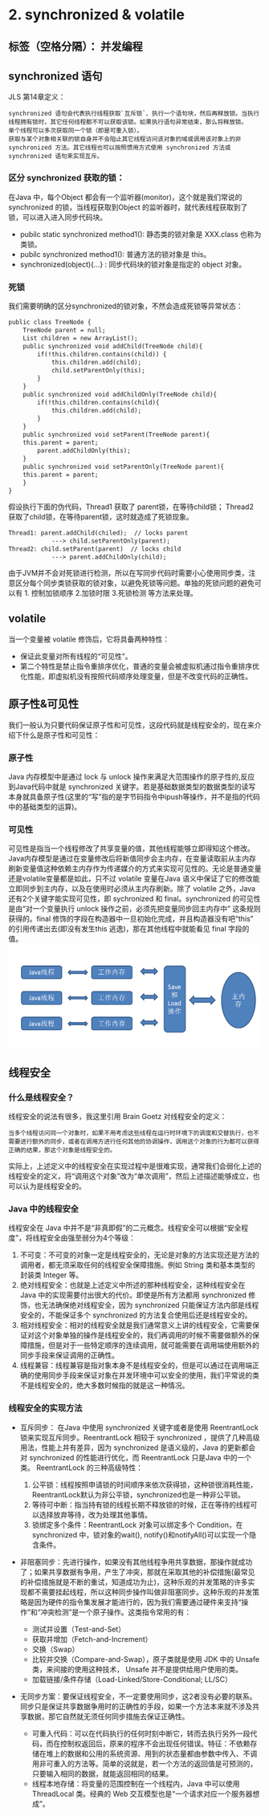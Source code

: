 ﻿# 2. synchronized & volatile
标签（空格分隔）： 并发编程
---

## **synchronized 语句**
JLS 第14章定义：

    synchronized 语句会代表执行线程获取`互斥锁`、执行一个语句块，然后再释放锁。当执行线程拥有锁时，其它任何线程都不可以获取该锁。如果执行语句异常结束，那么将释放锁。
    单个线程可以多次获取同一个锁（即是可重入锁）。
    获取与某个对象相关联的锁自身并不会阻止其它线程访问该对象的域或调用该对象上的非 synchronized 方法。其它线程也可以按照惯用方式使用 synchronized 方法或 synchronized 语句来实现互斥。

### **区分 synchronized 获取的锁**：
在Java 中，每个Object 都会有一个监听器(monitor)，这个就是我们常说的synchronized 的锁，当线程获取到Object 的监听器时，就代表线程获取到了锁，可以进入进入同步代码块。
+ pubilc static synchronized method1(): 静态类的锁对象是 XXX.class 也称为类锁。
+ pubilc synchronized method1(): 普通方法的锁对象是 this。
+ synchronized(object){...} : 同步代码块的锁对象是指定的 object 对象。

### **死锁**
我们需要明确的区分synchronized的锁对象，不然会造成死锁等异常状态：
```
public class TreeNode {
    TreeNode parent = null; 
    List children = new ArrayList();
    public synchronized void addChild(TreeNode child){
        if(!this.children.contains(child)) {
            this.children.add(child);
            child.setParentOnly(this);
        }
    }
    public synchronized void addChildOnly(TreeNode child){
        if(!this.children.contains(child){
            this.children.add(child);
        }
    }
    public synchronized void setParent(TreeNode parent){
    this.parent = parent;
        parent.addChildOnly(this);
    }
    public synchronized void setParentOnly(TreeNode parent){
    this.parent = parent;
    }
}
```
假设执行下面的伪代码，Thread1 获取了 parent锁，在等待child锁； Thread2 获取了child锁，在等待parent锁，这时就造成了死锁现象。
```
Thread1: parent.addChild(chiled);  // locks parent
            ---> child.setParentOnly(parent);
Thread2: child.setParent(parent)  // locks child
            ---> parent.addChildOnly(child);
```
由于JVM并不会对死锁进行检测，所以在写同步代码时需要小心使用同步类，注意区分每个同步类锁获取的锁对象，以避免死锁等问题。单独的死锁问题的避免可以有 1. 控制加锁顺序 2.加锁时限 3.死锁检测 等方法来处理。

## **volatile**
当一个变量被 volatile 修饰后，它将具备两种特性：

+ 保证此变量对所有线程的“可见性”。
+ 第二个特性是禁止指令重排序优化，普通的变量会被虚拟机通过指令重排序优化性能，即虚拟机没有按照代码顺序处理变量，但是不改变代码的正确性。

## **原子性&可见性**
我们一般认为只要代码保证原子性和可见性，这段代码就是线程安全的，现在来介绍下什么是原子性和可见性：
### **原子性**
Java 内存模型中是通过 lock 与 unlock 操作来满足大范围操作的原子性的,反应到Java代码中就是 synchronized 关键字。若是基础数据类型的数据类型的读写本身就具备原子性(这里的“写”指的是字节码指令中ipush等操作，并不是指的代码中的基础类型的运算)。
### **可见性**
可见性是指当一个线程修改了共享变量的值，其他线程能够立即得知这个修改。Java内存模型是通过在变量修改后将新值同步会主内存，在变量读取前从主内存刷新变量值这种依赖主内存作为传递媒介的方式来实现可见性的。无论是普通变量还是volatile变量都是如此，只不过 volatile 变量在Java 语义中保证了它的修改能立即同步到主内存，以及在使用时必须从主内存刷新。除了 volatile 之外，Java 还有2个关键字能实现可见性，即 sychronized 和 final。synchronized 的可见性是由“对一个变量执行 unlock 操作之前，必须先把变量同步回主内存中” 这条规则获得的。final 修饰的字段在构造器中一旦初始化完成，并且构造器没有吧“this” 的引用传递出去(即没有发生this 逃逸)，那在其他线程中就能看见 final 字段的值。
![Java 内存模型][1]

## **线程安全**
### **什么是线程安全？**
线程安全的说法有很多，我这里引用 Brain Goetz 对线程安全的定义：

    当多个线程访问同一个对象时，如果不用考虑这些线程在运行时环境下的调度和交替执行，也不需要进行额外的同步，或者在调用方进行任何其他的协调操作，调用这个对象的行为都可以获得正确的结果，那这个对象是线程安全的。
    
实际上，上述定义中的线程安全在实现过程中是很难实现，通常我们会弱化上述的线程安全的定义，将“调用这个对象”改为“单次调用”，然后上述描述能够成立，也可以认为是线程安全的。

### **Java 中的线程安全**
线程安全在 Java 中并不是“非真即假”的二元概念。线程安全可以根据“安全程度”，将线程安全由强至弱分为4个等级：

1. 不可变：不可变的对象一定是线程安全的，无论是对象的方法实现还是方法的调用者，都无须采取任何的线程安全保障措施。例如 String 类和基本类型的封装类 Integer 等。
2. 绝对线程安全：也就是上述定义中所述的那种线程安全，这种线程安全在 Java 中的实现需要付出很大的代价。即使是所有方法都用 synchronized 修饰，也无法确保绝对线程安全，因为 synchronized 只能保证方法内部是线程安全的，不能保证多个 synchronized 的方法复合使用后还是线程安全的。
3. 相对线程安全：相对的线程安全就是我们通常意义上讲的线程安全，它需要保证对这个对象单独的操作是线程安全的，我们再调用的时候不需要做额外的保障措施，但是对于一些特定顺序的连续调用，就可能需要在调用端使用额外的同步手段来保证调用的正确性。
4. 线程兼容：线程兼容是指对象本身不是线程安全的，但是可以通过在调用端正确的使用同步手段来保证对象在并发环境中可以安全的使用，我们平常说的类不是线程安全的，绝大多数时候指的就是这一种情况。

### **线程安全的实现方法**
+ 互斥同步： 在Java 中使用 synchronized 关键字或者是使用 ReentrantLock 锁来实现互斥同步。ReentrantLock 相较于 synchronized ，提供了几种高级用法，性能上并有差异，因为 synchronized 是语义级的，Java 的更新都会对 synchronized 的性能进行优化，而 ReentrantLock 只是Java 中的一个类。 
    ReentrantLock 的三种高级特性：
    1. 公平锁：线程按照申请锁的时间顺序来依次获得锁，这种锁很消耗性能，ReentrantLock默认为非公平锁，synchronized也是一种非公平锁。
    2. 等待可中断：指当持有锁的线程长期不释放锁的时候，正在等待的线程可以选择放弃等待，改为处理其他事情。
    3. 锁绑定多个条件：ReentrantLock 对象可以绑定多个 Condition，在 synchronized 中，锁对象的wait(), notify()和notifyAll()可以实现一个隐含条件。

+ 非阻塞同步：先进行操作，如果没有其他线程争用共享数据，那操作就成功了；如果共享数据有争用，产生了冲突，那就在采取其他的补偿措施(最常见的补偿措施就是不断的重试，知道成功为止)，这种乐观的并发策略的许多实现都不需要挂起线程，所以这种同步操作叫做非阻塞同步。这种乐观的并发策略是因为硬件的指令集发展才能进行的，因为我们需要通过硬件来支持“操作”和“冲突检测”是一个原子操作。这类指令常用的有：
    + 测试并设置（Test-and-Set）
    + 获取并增加（Fetch-and-Increment）
    + 交换（Swap）
    + 比较并交换（Compare-and-Swap），原子类就是使用 JDK 中的 Unsafe 类，来间接的使用这种技术， Unsafe 并不是提供给用户使用的类。
    + 加载链接/条件存储（Load-Linked/Store-Conditional; LL/SC）

+ 无同步方案：要保证线程安全，不一定要使用同步，这2者没有必要的联系。同步只是保证共享数据争用时的正确性的手段，如果一个方法本来就不涉及共享数据，那它自然就无须任何同步措施去保证正确性。
    + 可重入代码：可以在代码执行的任何时刻中断它，转而去执行另外一段代码，而在控制权返回后，原来的程序不会出现任何错误。特征：不依赖存储在堆上的数据和公用的系统资源、用到的状态量都由参数中传入、不调用非可重入的方法等。简单的说就是，若一个方法的返回值是可预测的，只要输入相同的数据，就能返回相同的结果。
    + 线程本地存储：将变量的范围控制在一个线程内，Java 中可以使用 ThreadLocal 类。经典的 Web 交互模型也是“一个请求对应一个服务器想成”。


  [1]: https://github.com/FarmerShao/treasure/blob/master/%E5%B9%B6%E5%8F%91%E7%BC%96%E7%A8%8B/Java%E5%86%85%E5%AD%98%E6%A8%A1%E5%9E%8B.png